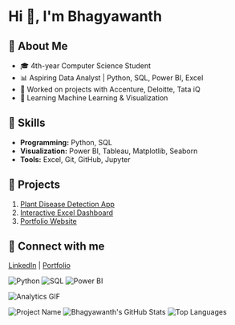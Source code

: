 # Hi 👋, I'm Bhagyawanth

## 🔹 About Me
- 🎓 4th-year Computer Science Student
- 📊 Aspiring Data Analyst | Python, SQL, Power BI, Excel
- 💼 Worked on projects with Accenture, Deloitte, Tata iQ
- 🌱 Learning Machine Learning & Visualization

## 🔹 Skills
- **Programming:** Python, SQL
- **Visualization:** Power BI, Tableau, Matplotlib, Seaborn
- **Tools:** Excel, Git, GitHub, Jupyter

## 🔹 Projects
1. [Plant Disease Detection App](link)
2. [Interactive Excel Dashboard](link)
3. [Portfolio Website](link)

## 🔹 Connect with me
[LinkedIn](your-link) | [Portfolio](your-link)

![Python](https://img.shields.io/badge/Python-3776AB?style=flat&logo=python&logoColor=white)
![SQL](https://img.shields.io/badge/SQL-4479A1?style=flat&logo=sql&logoColor=white)
![Power BI](https://img.shields.io/badge/PowerBI-F2C811?style=flat&logo=power-bi&logoColor=black)

![Analytics GIF](https://media.giphy.com/media/26xBukhox9Es5VZ5K/giphy.gif)

![Project Name](link-to-image)
![Bhagyawanth's GitHub Stats](https://github-readme-stats.vercel.app/api?username=Bhagyawanth1729&show_icons=true&theme=radical)
![Top Languages](https://github-readme-stats.vercel.app/api/top-langs/?username=Bhagyawanth1729&layout=compact&theme=radical)

